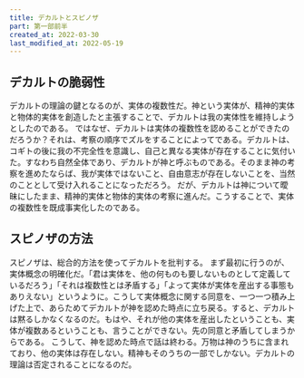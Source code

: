 ```yaml
---
title: デカルトとスピノザ
part: 第一部前半
created_at: 2022-03-30
last_modified_at: 2022-05-19
---
```

## デカルトの脆弱性

デカルトの理論の鍵となるのが、実体の複数性だ。神という実体が、精神的実体と物体的実体を創造したと主張することで、デカルトは我の実体性を維持しようとしたのである。
ではなぜ、デカルトは実体の複数性を認めることができたのだろうか？それは、考察の順序でズルをすることによってである。デカルトは、コギトの後に我の不完全性を意識し、自己と異なる実体が存在することに気付いた。すなわち自然全体であり、デカルトが神と呼ぶものである。そのまま神の考察を進めたならば、我が実体ではないこと、自由意志が存在しないことを、当然のこととして受け入れることになっただろう。
だが、デカルトは神について曖昧にしたまま、精神的実体と物体的実体の考察に進んだ。こうすることで、実体の複数性を既成事実化したのである。

## スピノザの方法

スピノザは、総合的方法を使ってデカルトを批判する。
まず最初に行うのが、実体概念の明確化だ。「君は実体を、他の何ものも要しないものとして定義しているだろう」「それは複数性とは矛盾する」「よって実体が実体を産出する事態もありえない」というように。こうして実体概念に関する同意を、一つ一つ積み上げた上で、あらためてデカルトが神を認めた時点に立ち戻る。すると、デカルトは黙るしかなくなるのだ。もはや、それが他の実体を産出したということも、実体が複数あるということも、言うことができない。先の同意と矛盾してしまうからである。
こうして、神を認めた時点で話は終わる。万物は神のうちに含まれており、他の実体は存在しない。精神もそのうちの一部でしかない。デカルトの理論は否定されることになるのだ。
